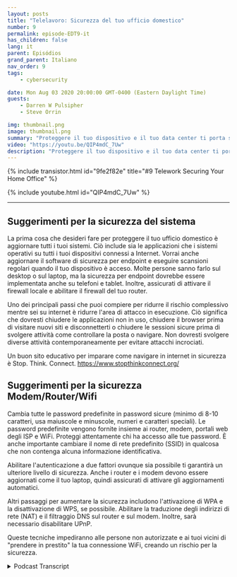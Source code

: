```yaml
---
layout: posts
title: "Telelavoro: Sicurezza del tuo ufficio domestico"
number: 9
permalink: episode-EDT9-it
has_children: false
lang: it
parent: Episódios
grand_parent: Italiano
nav_order: 9
tags:
    - cybersecurity

date: Mon Aug 03 2020 20:00:00 GMT-0400 (Eastern Daylight Time)
guests:
    - Darren W Pulsipher
    - Steve Orrin

img: thumbnail.png
image: thumbnail.png
summary: "Proteggere il tuo dispositivo e il tuo data center ti porta solo fino a un certo punto. Con sempre più persone che lavorano da casa, è necessario aiutare i tuoi dipendenti a proteggere la loro rete domestica e l'area di lavoro. In questo episodio, Steve Orrin, CTO federale di Intel, aiuta Darren a proteggere la sua rete domestica."
video: "https://youtu.be/QIP4mdC_7Uw"
description: "Proteggere il tuo dispositivo e il tuo data center ti porta solo fino a un certo punto. Con sempre più persone che lavorano da casa, è necessario aiutare i tuoi dipendenti a proteggere la loro rete domestica e l'area di lavoro. In questo episodio, Steve Orrin, CTO federale di Intel, aiuta Darren a proteggere la sua rete domestica."
---
```


<div>
{% include transistor.html id="9fe2f82e" title="#9 Telework Securing Your Home Office" %}

{% include youtube.html id="QIP4mdC_7Uw" %}
</div>

---

## Suggerimenti per la sicurezza del sistema

La prima cosa che desideri fare per proteggere il tuo ufficio domestico è aggiornare tutti i tuoi sistemi. Ciò include sia le applicazioni che i sistemi operativi su tutti i tuoi dispositivi connessi a Internet. Vorrai anche aggiornare il software di sicurezza per endpoint e eseguire scansioni regolari quando il tuo dispositivo è acceso. Molte persone sanno farlo sul desktop o sul laptop, ma la sicurezza per endpoint dovrebbe essere implementata anche su telefoni e tablet. Inoltre, assicurati di attivare il firewall locale e abilitare il firewall del tuo router.

Uno dei principali passi che puoi compiere per ridurre il rischio complessivo mentre sei su internet è ridurre l'area di attacco in esecuzione. Ciò significa che dovresti chiudere le applicazioni non in uso, chiudere il browser prima di visitare nuovi siti e disconnetterti o chiudere le sessioni sicure prima di svolgere attività come controllare la posta o navigare. Non dovresti svolgere diverse attività contemporaneamente per evitare attacchi incrociati.

Un buon sito educativo per imparare come navigare in internet in sicurezza è Stop. Think. Connect. https://www.stopthinkconnect.org/

## Suggerimenti per la sicurezza Modem/Router/Wifi

Cambia tutte le password predefinite in password sicure (minimo di 8-10 caratteri, usa maiuscole e minuscole, numeri e caratteri speciali). Le password predefinite vengono fornite insieme ai router, modem, portali web degli ISP e WiFi. Proteggi attentamente chi ha accesso alle tue password. È anche importante cambiare il nome di rete predefinito (SSID) in qualcosa che non contenga alcuna informazione identificativa.

Abilitare l'autenticazione a due fattori ovunque sia possibile ti garantirà un ulteriore livello di sicurezza. Anche i router e i modem devono essere aggiornati come il tuo laptop, quindi assicurati di attivare gli aggiornamenti automatici.

Altri passaggi per aumentare la sicurezza includono l'attivazione di WPA e la disattivazione di WPS, se possibile. Abilitare la traduzione degli indirizzi di rete (NAT) e il filtraggio DNS sul router e sul modem. Inoltre, sarà necessario disabilitare UPnP.

Queste tecniche impediranno alle persone non autorizzate e ai tuoi vicini di "prendere in prestito" la tua connessione WiFi, creando un rischio per la sicurezza.



<details>
<summary> Podcast Transcript </summary>

<p></p>

</details>
